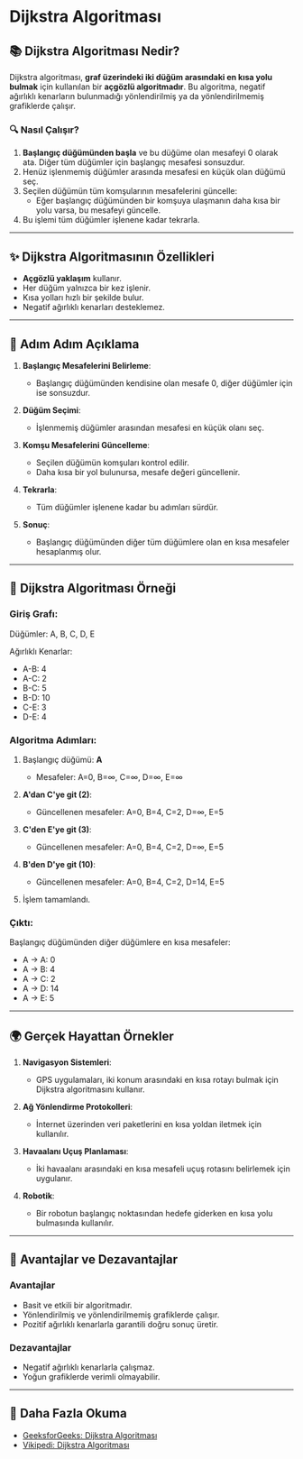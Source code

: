 # Dijkstra Algoritması

## 📚 Dijkstra Algoritması Nedir?

Dijkstra algoritması, **graf üzerindeki iki düğüm arasındaki en kısa yolu bulmak** için kullanılan bir **açgözlü algoritmadır**. Bu algoritma, negatif ağırlıklı kenarların bulunmadığı yönlendirilmiş ya da yönlendirilmemiş grafiklerde çalışır.

### 🔍 Nasıl Çalışır?
1. **Başlangıç düğümünden başla** ve bu düğüme olan mesafeyi 0 olarak ata. Diğer tüm düğümler için başlangıç mesafesi sonsuzdur.
2. Henüz işlenmemiş düğümler arasında mesafesi en küçük olan düğümü seç.
3. Seçilen düğümün tüm komşularının mesafelerini güncelle:
   - Eğer başlangıç düğümünden bir komşuya ulaşmanın daha kısa bir yolu varsa, bu mesafeyi güncelle.
4. Bu işlemi tüm düğümler işlenene kadar tekrarla.

---

## ✨ Dijkstra Algoritmasının Özellikleri
- **Açgözlü yaklaşım** kullanır.
- Her düğüm yalnızca bir kez işlenir.
- Kısa yolları hızlı bir şekilde bulur.
- Negatif ağırlıklı kenarları desteklemez.

---

## 🚀 Adım Adım Açıklama

1. **Başlangıç Mesafelerini Belirleme**:
   - Başlangıç düğümünden kendisine olan mesafe 0, diğer düğümler için ise sonsuzdur.

2. **Düğüm Seçimi**:
   - İşlenmemiş düğümler arasından mesafesi en küçük olanı seç.

3. **Komşu Mesafelerini Güncelleme**:
   - Seçilen düğümün komşuları kontrol edilir.
   - Daha kısa bir yol bulunursa, mesafe değeri güncellenir.

4. **Tekrarla**:
   - Tüm düğümler işlenene kadar bu adımları sürdür.

5. **Sonuç**:
   - Başlangıç düğümünden diğer tüm düğümlere olan en kısa mesafeler hesaplanmış olur.

---

## 📖 Dijkstra Algoritması Örneği

### Giriş Grafı:
Düğümler: A, B, C, D, E

Ağırlıklı Kenarlar:
- A-B: 4
- A-C: 2
- B-C: 5
- B-D: 10
- C-E: 3
- D-E: 4

### Algoritma Adımları:
1. Başlangıç düğümü: **A**
   - Mesafeler: A=0, B=∞, C=∞, D=∞, E=∞

2. **A'dan C'ye git (2)**:
   - Güncellenen mesafeler: A=0, B=4, C=2, D=∞, E=5

3. **C'den E'ye git (3)**:
   - Güncellenen mesafeler: A=0, B=4, C=2, D=∞, E=5

4. **B'den D'ye git (10)**:
   - Güncellenen mesafeler: A=0, B=4, C=2, D=14, E=5

5. İşlem tamamlandı.

### Çıktı:
Başlangıç düğümünden diğer düğümlere en kısa mesafeler:
- A -> A: 0
- A -> B: 4
- A -> C: 2
- A -> D: 14
- A -> E: 5

---

## 🌍 Gerçek Hayattan Örnekler

1. **Navigasyon Sistemleri**:
   - GPS uygulamaları, iki konum arasındaki en kısa rotayı bulmak için Dijkstra algoritmasını kullanır.

2. **Ağ Yönlendirme Protokolleri**:
   - İnternet üzerinden veri paketlerini en kısa yoldan iletmek için kullanılır.

3. **Havaalanı Uçuş Planlaması**:
   - İki havaalanı arasındaki en kısa mesafeli uçuş rotasını belirlemek için uygulanır.

4. **Robotik**:
   - Bir robotun başlangıç noktasından hedefe giderken en kısa yolu bulmasında kullanılır.

---

## 🌟 Avantajlar ve Dezavantajlar

### Avantajlar
- Basit ve etkili bir algoritmadır.
- Yönlendirilmiş ve yönlendirilmemiş grafiklerde çalışır.
- Pozitif ağırlıklı kenarlarla garantili doğru sonuç üretir.

### Dezavantajlar
- Negatif ağırlıklı kenarlarla çalışmaz.
- Yoğun grafiklerde verimli olmayabilir.

---

## 📖 Daha Fazla Okuma
- [GeeksforGeeks: Dijkstra Algoritması](https://www.geeksforgeeks.org/dijkstras-shortest-path-algorithm-greedy-algo-7/)
- [Vikipedi: Dijkstra Algoritması](https://tr.wikipedia.org/wiki/Dijkstra%27n%C4%B1n_algoritmas%C4%B1)


